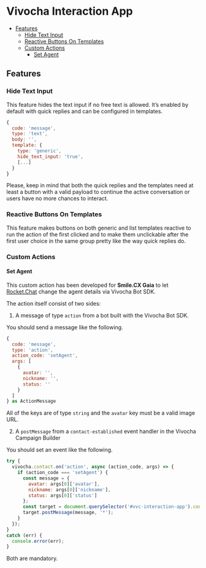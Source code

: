 # Vivocha Interaction App

- [Features](#features)
  - [Hide Text Input](#hide-text-input)
  - [Reactive Buttons On Templates](#reactive-buttons-on-templates)
  - [Custom Actions](#custom-actions)
    - [Set Agent](#set-agent)

## Features

### Hide Text Input

This feature hides the text input if no free text is allowed. It’s enabled by default with quick replies and can be configured in templates.

```javascript
{
  code: 'message',
  type: 'text',
  body: '',
  template: {
    type: 'generic',
    hide_text_input: 'true',
    [...]
  }
}
```

Please, keep in mind that both the quick replies and the templates need at least a button with a valid payload to continue the active conversation or users have no more chances to interact.

### Reactive Buttons On Templates

This feature makes buttons on both generic and list templates reactive to run the action of the first clicked and to make them unclickable after the first user choice in the same group pretty like the way quick replies do.


### Custom Actions

#### Set Agent

This custom action has been developed for **Smile.CX Gaia** to let [Rocket.Chat](https://www.rocket.chat/) change the agent details via Vivocha Bot SDK.

The action itself consist of two sides:

1. A message of type `action` from a bot built with the Vivocha Bot SDK.

You should send a message like the following.

```javascript
{
  code: 'message',
  type: 'action',
  action_code: 'setAgent',
  args: [
    {
      avatar: '',
      nickname: '',
      status: ''
    }
  ]
} as ActionMessage
```

All of the keys are of type `string` and the `avatar` key must be a valid image URL.

2. A `postMessage` from a `contact-established` event handler in the Vivocha Campaign Builder

You should set an event like the following.

```javascript
try {
  vivocha.contact.on('action', async (action_code, args) => {
    if (action_code === 'setAgent') {
      const message = {
        avatar: args[0]['avatar'],
        nickname: args[0]['nickname'],
        status: args[0]['status']
      };
      const target = document.querySelector('#vvc-interaction-app').contentWindow;
      target.postMessage(message, '*');
    }
  });
}
catch (err) {
  console.error(err);
}
```

Both are mandatory.
